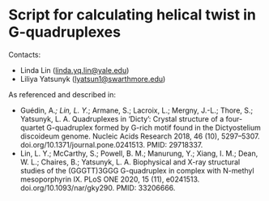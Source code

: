 # Script for calculating helical twist in G-quadruplexes

Contacts:
- Linda Lin (linda.yq.lin@yale.edu)
- Liliya Yatsunyk (lyatsun1@swarthmore.edu)


As referenced and described in:
- Guédin, A.*; Lin, L. Y.*; Armane, S.; Lacroix, L.; Mergny, J.-L.; Thore, S.; Yatsunyk, L. A. Quadruplexes in ‘Dicty’: Crystal structure of a four-quartet G-quadruplex formed by G-rich motif found in the Dictyostelium discoideum genome. Nucleic Acids Research 2018, 46 (10), 5297–5307. doi.org/10.1371/journal.pone.0241513. PMID: 29718337.
- Lin, L. Y.; McCarthy, S.; Powell, B. M.; Manurung, Y.; Xiang, I. M.; Dean, W. L.; Chaires, B.; Yatsunyk, L. A. Biophysical and X-ray structural studies of the (GGGTT)3GGG G-quadruplex in complex with N-methyl mesoporphyrin IX. PLoS ONE 2020, 15 (11), e0241513. doi.org/10.1093/nar/gky290. PMID: 33206666.
